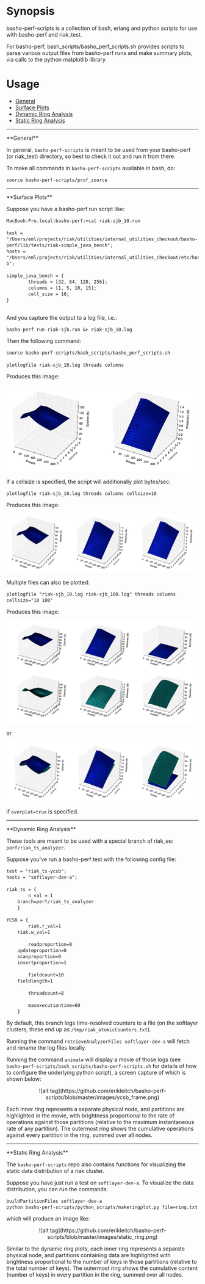# Synopsis

basho-perf-scripts is a collection of bash, erlang and python scripts for use with
basho-perf and riak_test.

For basho-perf, bash_scripts/basho_perf_scripts.sh provides scripts to
parse various output files from basho-perf runs and make summary
plots, via calls to the python matplotlib library.

# Usage

* <a href=#general>General</a>
* <a href=#surface_plots>Surface Plots</a>
* <a href=#dynamic_ring_analyzer>Dynamic Ring Analysis</a>
* <a href=#static_ring_analyzer>Static Ring Analysis</a>

<hr>
<a name="general">**General**</a>

In general, `basho-perf-scripts` is meant to be used from your
basho-perf (or riak_test) directory, so best to check it out and run
it from there.

To make all commands in `basho-perf-scripts` available in bash, do:

```
source basho-perf-scripts/prof_source
```

<hr>
<a name="surface_plots">**Surface Plots**</a>

Suppose you have a basho-perf run script like:

```
MacBook-Pro.local:basho-perf:>cat riak-sjb_10.run

test = "/Users/eml/projects/riak/utilities/internal_utilities_checkout/basho-perf/lib/tests/riak-simple_java_bench";
hosts = "/Users/eml/projects/riak/utilities/internal_utilities_checkout/etc/hosts.d/softlayer-b";

simple_java_bench = {
        threads = [32, 64, 128, 256];
        columns = [1, 5, 10, 15];
        cell_size = 10;
}
			
```

And you capture the output to a log file, i.e.:

```
basho-perf run riak-sjb.run &> riak-sjb_10.log
```

Then the following command:

```
source basho-perf-scripts/bash_scripts/basho_perf_scripts.sh

plotlogfile riak-sjb_10.log threads columns
```

Produces this image:

![alt tag](https://github.com/erikleitch/basho-perf-scripts/blob/master/images/example1.png)

If a cellsize is specified, the script will additionally plot bytes/sec:

```
plotlogfile riak-sjb_10.log threads columns cellsize=10
```

Produces this image:

![alt tag](https://github.com/erikleitch/basho-perf-scripts/blob/master/images/example2.png)

Multiple files can also be plotted:

```
plotlogfile "riak-sjb_10.log riak-sjb_100.log" threads columns cellsize="10 100"
```

Produces this image:

![alt tag](https://github.com/erikleitch/basho-perf-scripts/blob/master/images/example3.png)

or

![alt tag](https://github.com/erikleitch/basho-perf-scripts/blob/master/images/example4.png)

if ```overplot=true``` is specified.

<hr>
<a name="dynamic_ring_analyzer">**Dynamic Ring Analysis**</a>

These tools are meant to be used with a special branch of riak_ee: `perf/riak_ts_analyzer`.

Suppose you've run a basho-perf test with the following config file:

```
test = "riak_ts-ycsb";
hosts = "softlayer-dev-a";

riak_ts = {
        n_val = 1
	branch=perf/riak_ts_analyzer
	}

YCSB = {
        riak.r_val=1
	riak.w_val=1

        readproportion=0
	updateproportion=0
	scanproportion=0
	insertproportion=1

        fieldcount=10
	fieldlength=1

        threadcount=8

        maxexecutiontime=60
	}
```

By default, this branch logs time-resolved counters to a file (on the softlayer clusters, these end up as `/tmp/riak_atomicCounters.txt`).

Running the command `retrieveAnalyzerFiles softlayer-dev-a` will fetch and rename the log files locally.

Running the command `animate` will display a movie of those logs (see
`basho-perf-scripts/bash_scripts/basho-perf-scripts.sh` for details of
how to configure the underlying python script), a screen capture of which is shown below:

<center>
![alt tag](https://github.com/erikleitch/basho-perf-scripts/blob/master/images/ycsb_frame.png)
</center>

Each inner ring represents a separate physical node, and partitions
are highlighted in the movie, with brightness proportional to the rate
of operations against those partitions (relative to the maximum
instantaneous rate of any partition).  The outermost ring shows the
cumulative operations against every partition in the ring, summed over
all nodes.

<hr>
<a name="static_ring_analyzer">**Static Ring Analysis**</a>

The `basho-perf-scripts` repo also contains functions for visualizing
the static data distribution of a riak cluster.

Suppose you have just run a test on `softlayer-dev-a`.  To visualize the data distribution, you can run the commands:

```
buildPartitionFiles softlayer-dev-a
python basho-perf-scripts/python_scripts/makeringplot.py file=ring.txt
```

which will produce an image like:

<center>
![alt tag](https://github.com/erikleitch/basho-perf-scripts/blob/master/images/static_ring.png)
</center>

Similar to the dynamic ring plots, each inner ring represents a
separate physical node, and partitions containing data are highlighted
with brightness proportional to the number of keys in those partitions
(relative to the total number of keys).  The outermost ring shows the
cumulative content (number of keys) in every partition in the ring,
summed over all nodes.
